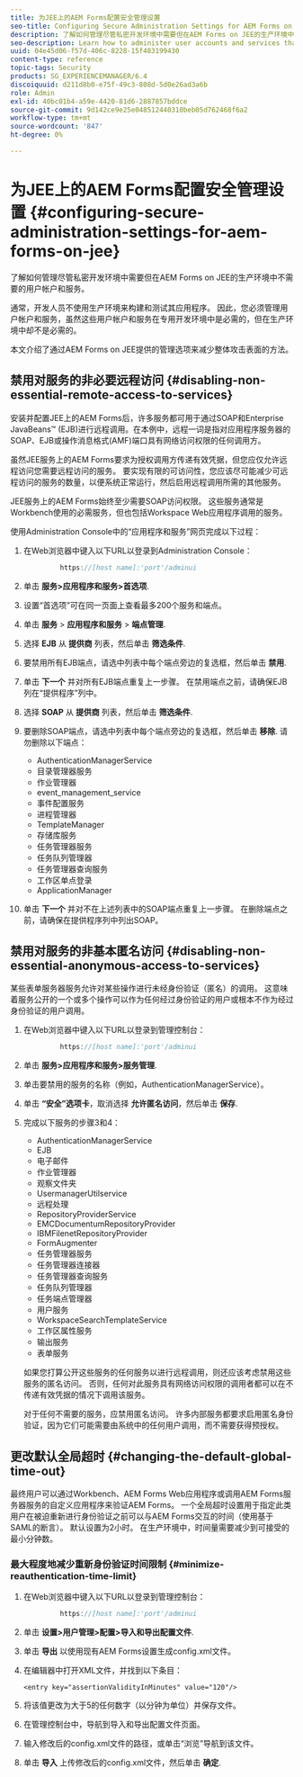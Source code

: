 ```yaml
---
title: 为JEE上的AEM Forms配置安全管理设置
seo-title: Configuring Secure Administration Settings for AEM Forms on JEE
description: 了解如何管理尽管私密开发环境中需要但在AEM Forms on JEE的生产环境中不需要的用户帐户和服务。
seo-description: Learn how to administer user accounts and services that, although required in a private development environment, are not required in a production environment of AEM Forms on JEE.
uuid: 04e45d06-f57d-406c-8228-15f483199430
content-type: reference
topic-tags: Security
products: SG_EXPERIENCEMANAGER/6.4
discoiquuid: d211d8b0-e75f-49c3-808d-5d0e26ad3a6b
role: Admin
exl-id: 40bc01b4-a59e-4420-81d6-2887857bddce
source-git-commit: 9d142ce9e25e048512440310beb05d762468f6a2
workflow-type: tm+mt
source-wordcount: '847'
ht-degree: 0%

---
```


# 为JEE上的AEM Forms配置安全管理设置 {#configuring-secure-administration-settings-for-aem-forms-on-jee}

了解如何管理尽管私密开发环境中需要但在AEM Forms on JEE的生产环境中不需要的用户帐户和服务。

通常，开发人员不使用生产环境来构建和测试其应用程序。 因此，您必须管理用户帐户和服务，虽然这些用户帐户和服务在专用开发环境中是必需的，但在生产环境中却不是必需的。

本文介绍了通过AEM Forms on JEE提供的管理选项来减少整体攻击表面的方法。

## 禁用对服务的非必要远程访问 {#disabling-non-essential-remote-access-to-services}

安装并配置JEE上的AEM Forms后，许多服务都可用于通过SOAP和Enterprise JavaBeans™ (EJB)进行远程调用。在本例中，远程一词是指对应用程序服务器的SOAP、EJB或操作消息格式(AMF)端口具有网络访问权限的任何调用方。

虽然JEE服务上的AEM Forms要求为授权调用方传递有效凭据，但您应仅允许远程访问您需要远程访问的服务。 要实现有限的可访问性，您应该尽可能减少可远程访问的服务的数量，以便系统正常运行，然后启用远程调用所需的其他服务。

JEE服务上的AEM Forms始终至少需要SOAP访问权限。 这些服务通常是Workbench使用的必需服务，但也包括Workspace Web应用程序调用的服务。

使用Administration Console中的“应用程序和服务”网页完成以下过程：

1. 在Web浏览器中键入以下URL以登录到Administration Console：

   ```java
            https://[host name]:'port'/adminui
   ```

1. 单击 **服务>应用程序和服务>首选项**.
1. 设置“首选项”可在同一页面上查看最多200个服务和端点。
1. 单击 **服务** > **应用程序和服务** > **端点管理**.
1. 选择 **EJB** 从 **提供商** 列表，然后单击 **筛选条件**.
1. 要禁用所有EJB端点，请选中列表中每个端点旁边的复选框，然后单击 **禁用**.
1. 单击 **下一个** 并对所有EJB端点重复上一步骤。 在禁用端点之前，请确保EJB列在“提供程序”列中。
1. 选择 **SOAP** 从 **提供商** 列表，然后单击 **筛选条件**.
1. 要删除SOAP端点，请选中列表中每个端点旁边的复选框，然后单击 **移除**. 请勿删除以下端点：

   * AuthenticationManagerService
   * 目录管理器服务
   * 作业管理器
   * event_management_service
   * 事件配置服务
   * 进程管理器
   * TemplateManager
   * 存储库服务
   * 任务管理器服务
   * 任务队列管理器
   * 任务管理器查询服务
   * 工作区单点登录
   * ApplicationManager

1. 单击 **下一个** 并对不在上述列表中的SOAP端点重复上一步骤。 在删除端点之前，请确保在提供程序列中列出SOAP。

## 禁用对服务的非基本匿名访问 {#disabling-non-essential-anonymous-access-to-services}

某些表单服务器服务允许对某些操作进行未经身份验证（匿名）的调用。 这意味着服务公开的一个或多个操作可以作为任何经过身份验证的用户或根本不作为经过身份验证的用户调用。

1. 在Web浏览器中键入以下URL以登录到管理控制台：

   ```java
            https://[host name]:'port'/adminui
   ```

1. 单击 **服务>应用程序和服务>服务管理**.
1. 单击要禁用的服务的名称（例如，AuthenticationManagerService）。
1. 单击 **“安全”选项卡**，取消选择 **允许匿名访问**，然后单击 **保存**.
1. 完成以下服务的步骤3和4：

   * AuthenticationManagerService
   * EJB
   * 电子邮件
   * 作业管理器
   * 观察文件夹
   * UsermanagerUtilservice
   * 远程处理
   * RepositoryProviderService
   * EMCDocumentumRepositoryProvider
   * IBMFilenetRepositoryProvider
   * FormAugmenter
   * 任务管理器服务
   * 任务管理器连接器
   * 任务管理器查询服务
   * 任务队列管理器
   * 任务端点管理器
   * 用户服务
   * WorkspaceSearchTemplateService
   * 工作区属性服务
   * 输出服务
   * 表单服务

   如果您打算公开这些服务的任何服务以进行远程调用，则还应该考虑禁用这些服务的匿名访问。 否则，任何对此服务具有网络访问权限的调用者都可以在不传递有效凭据的情况下调用该服务。

   对于任何不需要的服务，应禁用匿名访问。 许多内部服务都要求启用匿名身份验证，因为它们可能需要由系统中的任何用户调用，而不需要获得预授权。

## 更改默认全局超时 {#changing-the-default-global-time-out}

最终用户可以通过Workbench、AEM Forms Web应用程序或调用AEM Forms服务器服务的自定义应用程序来验证AEM Forms。 一个全局超时设置用于指定此类用户在被迫重新进行身份验证之前可以与AEM Forms交互的时间（使用基于SAML的断言）。 默认设置为2小时。 在生产环境中，时间量需要减少到可接受的最小分钟数。

### 最大程度地减少重新身份验证时间限制 {#minimize-reauthentication-time-limit}

1. 在Web浏览器中键入以下URL以登录到管理控制台：

   ```java
            https://[host name]:'port'/adminui
   ```

1. 单击 **设置>用户管理>配置>导入和导出配置文件**.
1. 单击 **导出** 以使用现有AEM Forms设置生成config.xml文件。
1. 在编辑器中打开XML文件，并找到以下条目：

   `<entry key="assertionValidityInMinutes" value="120"/>`

1. 将该值更改为大于5的任何数字（以分钟为单位）并保存文件。
1. 在管理控制台中，导航到导入和导出配置文件页面。
1. 输入修改后的config.xml文件的路径，或单击“浏览”导航到该文件。
1. 单击 **导入** 上传修改后的config.xml文件，然后单击 **确定**.
